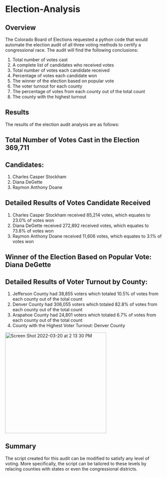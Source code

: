 # Election-Analysis

## Overview
The Colorado Board of Elections requested a python code that would automate the election audit of all three voting methods to certify a congressional race. The audit will find the following conclusions:
1. Total number of votes cast
2. A complete list of candidates who received votes
3. Total number of votes each candidate received
4. Percentage of votes each candidate won
5. The winner of the election based on popular vote
6. The voter turnout for each county
7. The percentage of votes from each county out of the total count
8. The county with the highest turnout

## Results
The results of the election audit analysis are as follows:

  ## Total Number of Votes Cast in the Election 369,711

  ## Candidates: 
  1. Charles Casper Stockham
  2. Diana DeGette
  3. Raymon Anthony Doane

  ## Detailed Results of Votes Candidate Received
  1. Charles Casper Stockham received 85,214 votes, which equates to 23.0% of votes won
  2. Diana DeGette received 272,892 received votes, which equates to 73.8% of votes won
  3. Raymon Anthony Doane received 11,606 votes, which equates to 3.1% of votes won

  ## Winner of the Election Based on Popular Vote: Diana DeGette

  ## Detailed Results of Voter Turnout by County:
  1. Jefferson County had 38,855 voters which totaled 10.5% of votes from each county out of the total count
  2. Denver County had 306,055 voters which totaled 82.8% of votes from each county out of the total count
  3. Arapahoe County had 24,801 voters which totaled 6.7% of votes from each county out of the total count
  4. County with the Highest Voter Turnout: Denver County

<img width="324" alt="Screen Shot 2022-03-20 at 2 13 30 PM" src="https://user-images.githubusercontent.com/94129215/159176607-782865c0-2564-4c52-80d1-cfc904261a53.png">


## Summary
The script created for this audit can be modified to satisfy any level of voting. More specifically, the script can be tailored to these levels by relacing counties with states or even the congressional districts. 
